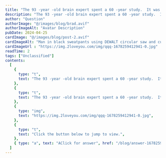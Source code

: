 ```yaml
---
title: "The 93 -year -old brain expert spent a 60 -year study.  It was found if don't eat two foods , they will not suffer from dementia in this life!"
description: "The 93 -year -old brain expert spent a 60 -year study.  It was found if don't eat two foods , they will not suffer from dementia in this life!"
author: "Question"
authorImage: "@/images/blog/brad.avif"
authorImageAlt: "Avatar Description"
pubDate: 2024-04-25
cardImage: "@/images/blog/post-2.avif"
cardImageAlt: "Man in black sweatpants using DEWALT circular saw and cutting a wood plank"
cardImageUrl : "https://img.2loveyou.com/img/qqq-1678259412941-0.jpg"
readTime: 2
tags: ["Unclassified"]
contents:
  [
    {
      type: "t",
      text: "The 93 -year -old brain expert spent a 60 -year study.  It was found if don't eat two foods , they will not suffer from dementia in this life!",
    },
    {
      type: "t",
      text: "The 93 -year -old brain expert spent a 60 -year study.  It was found if don't eat two foods , they will not suffer from dementia in this life!",
    },
    {
      type: "img",
      text: "https://img.2loveyou.com/img/qqq-1678259412941-0.jpg",
    },
    {
      type: "t",
      text: "Click the button below to jump to view.",
    },
    { type: "a", text: "AClick for answer", href: "/blog/answer-1678259412941-384769/" },
  ]
---
```

